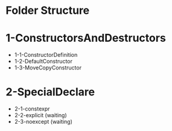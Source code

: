 Folder Structure
===

# 1-ConstructorsAndDestructors
- 1-1-ConstructorDefinition
- 1-2-DefaultConstructor
- 1-3-MoveCopyConstructor

# 2-SpecialDeclare
- 2-1-constexpr
- 2-2-explicit (waiting)
- 2-3-noexcept (waiting)